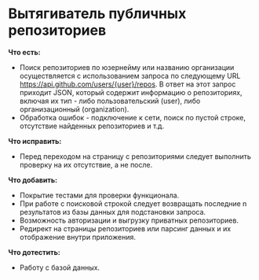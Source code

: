 # Вытягиватель публичных репозиториев
<strong>Что есть:</strong>  
- Поиск репозиториев по юзернейму или названию организации осуществляется с использованием запроса по следующему URL https://api.github.com/users/{user}/repos. В ответ на этот запрос приходит JSON, который содержит информацию о репозиториях, включая их тип - либо пользовательский (user), либо организационный (organization).
- Обработка ошибок - подключение к сети, поиск по пустой строке, отсутствие найденных репозиториев и т.д.

<strong>Что исправить:</strong> 
- Перед переходом на страницу с репозиториями следует выполнить проверку на их отсутствие, а не после.

<strong>Что добавить:</strong>
- Покрытие тестами для проверки функционала.
- При работе с поисковой строкой следует возвращать последние n результатов из базы данных для подстановки запроса.
- Возможность авторизации и выгрузку приватных репозиториев.
- Редирект на страницы репозиториев или парсинг данных и их отображение внутри приложения.

<strong>Что дотестить:</strong>
- Работу с базой данных.
